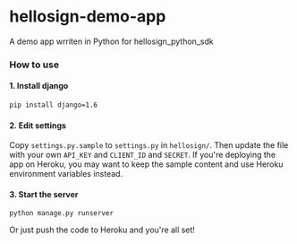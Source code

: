 hellosign-demo-app
==================

A demo app wrriten in Python for hellosign_python_sdk

### How to use

#### 1. Install django

````bash
pip install django=1.6
````

#### 2. Edit settings

Copy `settings.py.sample` to `settings.py` in `hellosign/`. Then update the file with your own `API_KEY` and `CLIENT_ID` and `SECRET`.
If you're deploying the app on Heroku, you may want to keep the sample content and use Heroku environment variables instead.

#### 3. Start the server

````
python manage.py runserver
````

Or just push the code to Heroku and you're all set!
